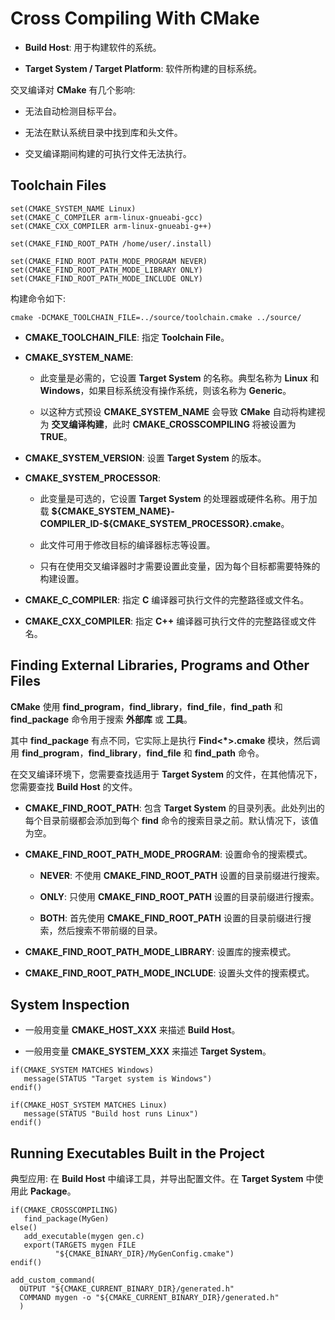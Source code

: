# Cross Compiling With CMake

 - **Build Host**: 用于构建软件的系统。

 - **Target System / Target Platform**: 软件所构建的目标系统。

交叉编译对 **CMake** 有几个影响:

 - 无法自动检测目标平台。

 - 无法在默认系统目录中找到库和头文件。

 - 交叉编译期间构建的可执行文件无法执行。

## Toolchain Files

```
set(CMAKE_SYSTEM_NAME Linux)
set(CMAKE_C_COMPILER arm-linux-gnueabi-gcc)
set(CMAKE_CXX_COMPILER arm-linux-gnueabi-g++)

set(CMAKE_FIND_ROOT_PATH /home/user/.install)

set(CMAKE_FIND_ROOT_PATH_MODE_PROGRAM NEVER)
set(CMAKE_FIND_ROOT_PATH_MODE_LIBRARY ONLY)
set(CMAKE_FIND_ROOT_PATH_MODE_INCLUDE ONLY)
```

构建命令如下:

```
cmake -DCMAKE_TOOLCHAIN_FILE=../source/toolchain.cmake ../source/
```

 - **CMAKE_TOOLCHAIN_FILE**: 指定 **Toolchain File**。

 - **CMAKE_SYSTEM_NAME**:

    - 此变量是必需的，它设置 **Target System** 的名称。典型名称为 **Linux** 和 **Windows**，如果目标系统没有操作系统，则该名称为 **Generic**。

    - 以这种方式预设 **CMAKE_SYSTEM_NAME** 会导致 **CMake** 自动将构建视为 **交叉编译构建**，此时 **CMAKE_CROSSCOMPILING** 将被设置为 **TRUE**。

 - **CMAKE_SYSTEM_VERSION**: 设置 **Target System** 的版本。

 - **CMAKE_SYSTEM_PROCESSOR**:

    - 此变量是可选的，它设置 **Target System** 的处理器或硬件名称。用于加载 **\$\{CMAKE_SYSTEM_NAME\}\-COMPILER\_ID\-\$\{CMAKE_SYSTEM_PROCESSOR\}.cmake**。

    - 此文件可用于修改目标的编译器标志等设置。

    - 只有在使用交叉编译器时才需要设置此变量，因为每个目标都需要特殊的构建设置。

 - **CMAKE_C_COMPILER**: 指定 **C** 编译器可执行文件的完整路径或文件名。

 - **CMAKE_CXX_COMPILER**: 指定 **C++** 编译器可执行文件的完整路径或文件名。

## Finding External Libraries, Programs and Other Files

**CMake** 使用 **find_program**，**find_library**，**find_file**，**find_path** 和 **find_package** 命令用于搜索 **外部库** 或 **工具**。

其中 **find_package** 有点不同，它实际上是执行 **Find\<\*\>.cmake** 模块，然后调用 **find_program**，**find_library**，**find_file** 和 **find_path** 命令。

在交叉编译环境下，您需要查找适用于 **Target System** 的文件，在其他情况下，您需要查找 **Build Host** 的文件。

 - **CMAKE_FIND_ROOT_PATH**: 包含 **Target System** 的目录列表。此处列出的每个目录前缀都会添加到每个 **find** 命令的搜索目录之前。默认情况下，该值为空。

 - **CMAKE_FIND_ROOT_PATH_MODE_PROGRAM**: 设置命令的搜索模式。

    - **NEVER**: 不使用 **CMAKE_FIND_ROOT_PATH** 设置的目录前缀进行搜索。

    - **ONLY**: 只使用 **CMAKE_FIND_ROOT_PATH** 设置的目录前缀进行搜索。

    - **BOTH**: 首先使用 **CMAKE_FIND_ROOT_PATH** 设置的目录前缀进行搜索，然后搜索不带前缀的目录。

 - **CMAKE_FIND_ROOT_PATH_MODE_LIBRARY**: 设置库的搜索模式。

 - **CMAKE_FIND_ROOT_PATH_MODE_INCLUDE**: 设置头文件的搜索模式。

## System Inspection

 - 一般用变量 **CMAKE_HOST_XXX** 来描述 **Build Host**。

 - 一般用变量 **CMAKE_SYSTEM_XXX** 来描述 **Target System**。

```
if(CMAKE_SYSTEM MATCHES Windows)
   message(STATUS "Target system is Windows")
endif()

if(CMAKE_HOST_SYSTEM MATCHES Linux)
   message(STATUS "Build host runs Linux")
endif()
```

## Running Executables Built in the Project

典型应用: 在 **Build Host** 中编译工具，并导出配置文件。在 **Target System** 中使用此 **Package**。

```
if(CMAKE_CROSSCOMPILING)
   find_package(MyGen)
else()
   add_executable(mygen gen.c)
   export(TARGETS mygen FILE
          "${CMAKE_BINARY_DIR}/MyGenConfig.cmake")
endif()

add_custom_command(
  OUTPUT "${CMAKE_CURRENT_BINARY_DIR}/generated.h"
  COMMAND mygen -o "${CMAKE_CURRENT_BINARY_DIR}/generated.h"
  )
```
